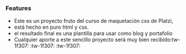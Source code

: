 ### Features

- Este es un proyecto fruto del curso de maquetación css de Platzi, 
- está hecho en puro html y css.
- el resultado final es una plantilla para usar como blog y portafolio
- Cualquier aporte a este sencillo proyecto será muy bien recibido:tw-1f307: :tw-1f307: :tw-1f307:
